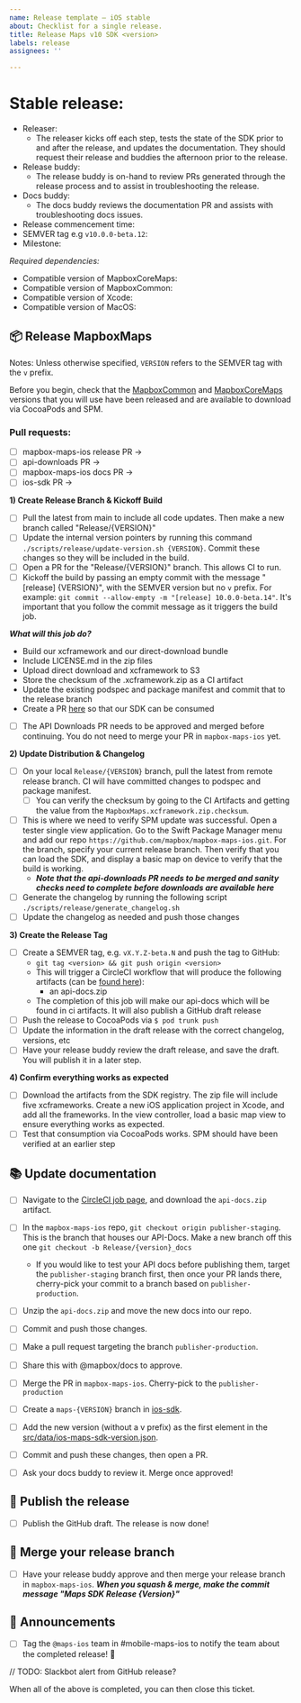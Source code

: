 ```yaml
---
name: Release template — iOS stable
about: Checklist for a single release.
title: Release Maps v10 SDK <version>
labels: release
assignees: ''

---
```


# Stable release: <version>

- Releaser:
  - The releaser kicks off each step, tests the state of the SDK prior to and after the release, and updates the documentation. They should request their release and buddies the afternoon prior to the release.
- Release buddy:
  - The release buddy is on-hand to review PRs generated through the release process and to assist in troubleshooting the release.
- Docs buddy: 
  - The docs buddy reviews the documentation PR and assists with troubleshooting docs issues. 
- Release commencement time:
- SEMVER tag e.g `v10.0.0-beta.12`:
- Milestone:

_Required dependencies:_

- Compatible version of MapboxCoreMaps:
- Compatible version of MapboxCommon:
- Compatible version of Xcode:
- Compatible version of MacOS:

## 📦 Release MapboxMaps

Notes: Unless otherwise specified, `VERSION` refers to the SEMVER tag with the `v` prefix.

Before you begin, check that the [MapboxCommon](https://github.com/mapbox/mapbox-sdk-common/releases) and [MapboxCoreMaps](https://github.com/mapbox/mapbox-core-maps-ios/releases) versions that you will use have been released and are available to download via CocoaPods and SPM. 

### Pull requests:
- [ ] mapbox-maps-ios release PR ->
- [ ] api-downloads PR ->
- [ ] mapbox-maps-ios docs PR ->
- [ ] ios-sdk PR ->
 
**1) Create Release Branch & Kickoff Build**

- [ ] Pull the latest from main to include all code updates. Then make a new branch called "Release/{VERSION}"
- [ ] Update the internal version pointers by running this command `./scripts/release/update-version.sh {VERSION}`. Commit these changes so they will be included in the build.
- [ ] Open a PR for the "Release/{VERSION}" branch. This allows CI to run.
- [ ] Kickoff the build by passing an empty commit with the message "[release] {VERSION}", with the SEMVER version but no `v` prefix. For example: `git commit --allow-empty -m "[release] 10.0.0-beta.14"`. It's important that you follow the commit message as it triggers the build job.

***What will this job do?***

- Build our xcframework and our direct-download bundle
- Include LICENSE.md in the zip files
- Upload direct download and xcframework to S3
- Store the checksum of the .xcframework.zip as a CI artifact
- Update the existing podspec and package manifest and commit that to the release branch
- Create a PR [here](https://github.com/mapbox/api-downloads/pulls) so that our SDK can be consumed
- [ ] The API Downloads PR needs to be approved and merged before continuing. You do not need to merge your PR in `mapbox-maps-ios` yet.

**2) Update Distribution & Changelog**

- [ ] On your local `Release/{VERSION}` branch, pull the latest from remote release branch. CI will have committed changes to podspec and package manifest.
    - [ ] You can verify the checksum by going to the CI Artifacts and getting the value from the `MapboxMaps.xcframework.zip.checksum`. 
- [ ] This is where we need to verify SPM update was successful. Open a tester single view application. Go to the Swift Package Manager menu and add our repo `https://github.com/mapbox/mapbox-maps-ios.git`. For the branch, specify your current release branch. Then verify that you can load the SDK, and display a basic map on device to verify that the build is working.
    - ***Note that the api-downloads PR needs to be merged and sanity checks need to complete before downloads are available here***
- [ ] Generate the changelog by running the following script `./scripts/release/generate_changelog.sh`
- [ ] Update the changelog as needed and push those changes

**3) Create the Release Tag**

- [ ] Create a SEMVER tag, e.g. `vX.Y.Z-beta.N` and push the tag to GitHub: 
    - `git tag <version> && git push origin <version>`
    - This will trigger a CircleCI workflow that will produce the following artifacts (can be [found here](https://app.circleci.com/pipelines/github/mapbox/mapbox-maps-ios)):
        - an api-docs.zip
	- The completion of this job will make our api-docs which will be found in ci artifacts. It will also publish a GitHub draft release
- [ ] Push the release to CocoaPods via `$ pod trunk push`
- [ ] Update the information in the draft release with the correct changelog, versions, etc
- [ ] Have your release buddy review the draft release, and save the draft. You will publish it in a later step.

**4) Confirm everything works as expected**

- [ ] Download the artifacts from the SDK registry. The zip file will include five xcframeworks. Create a new iOS application project in Xcode, and add all the frameworks. In the view controller, load a basic map view to ensure everything works as expected.
- [ ] Test that consumption via CocoaPods works. SPM should have been verified at an earlier step

## 📚 Update documentation

- [ ] Navigate to the [CircleCI job page](https://app.circleci.com/pipelines/github/mapbox/mapbox-maps-ios), and download the `api-docs.zip` artifact.

- [ ] In the `mapbox-maps-ios` repo, `git checkout origin publisher-staging`. This is the branch that houses our API-Docs. Make a new branch off this one `git checkout -b Release/{version}_docs`
  - If you would like to test your API docs before publishing them, target the `publisher-staging` branch first, then once your PR lands there, cherry-pick your commit to a branch based on `publisher-production`.
- [ ] Unzip the `api-docs.zip` and move the new docs into our repo. 
- [ ] Commit and push those changes.
- [ ] Make a pull request targeting the branch `publisher-production`.
- [ ] Share this with @mapbox/docs to approve.
- [ ] Merge the PR in `mapbox-maps-ios`. Cherry-pick to the `publisher-production`
- [ ] Create a `maps-{VERSION}` branch in [ios-sdk](https://github.com/mapbox/ios-sdk).
- [ ] Add the new version (without a v prefix) as the first element in the [src/data/ios-maps-sdk-version.json](https://github.com/mapbox/ios-sdk/blob/publisher-production/src/data/ios-maps-sdk-versions.json).
- [ ] Commit and push these changes, then open a PR.
- [ ] Ask your docs buddy to review it. Merge once approved!

## 🚢 Publish the release

- [ ] Publish the GitHub draft. The release is now done!

## 🚢 Merge your release branch

- [ ] Have your release buddy approve and then merge your release branch in `mapbox-maps-ios`.
***When you squash & merge, make the commit message "Maps SDK Release {Version}"***

## 📣 Announcements

- [ ] Tag the `@maps-ios` team in #mobile-maps-ios to notify the team about the completed release! 🎉

// TODO: Slackbot alert from GitHub release?

When all of the above is completed, you can then close this ticket.
